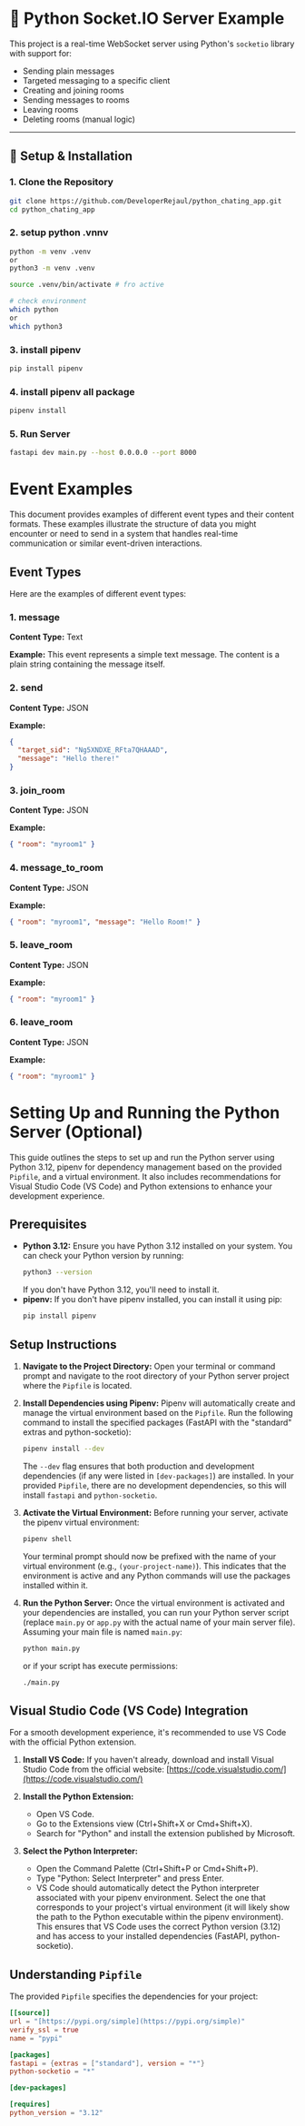 
# 📡 Python Socket.IO Server Example

This project is a real-time WebSocket server using Python's `socketio` library with support for:

* Sending plain messages
* Targeted messaging to a specific client
* Creating and joining rooms
* Sending messages to rooms
* Leaving rooms
* Deleting rooms (manual logic)

---

## 🚀 Setup & Installation

### 1. Clone the Repository

```bash
git clone https://github.com/DeveloperRejaul/python_chating_app.git
cd python_chating_app
```
### 2. setup python .vnnv
```bash
python -m venv .venv 
or 
python3 -m venv .venv 

source .venv/bin/activate # fro active

# check environment
which python
or 
which python3
```
### 3. install pipenv
```bash
pip install pipenv
```

### 4. install pipenv all package
```bash
pipenv install
```

### 5. Run Server

```bash
fastapi dev main.py --host 0.0.0.0 --port 8000
```

# Event Examples

This document provides examples of different event types and their content formats. These examples illustrate the structure of data you might encounter or need to send in a system that handles real-time communication or similar event-driven interactions.

## Event Types

Here are the examples of different event types:

### 1. message

**Content Type:** Text

**Example:**
This event represents a simple text message. The content is a plain string containing the message itself.

### 2. send

**Content Type:** JSON

**Example:**

```json
{
  "target_sid": "Ng5XNDXE_RFta7QHAAAD",
  "message": "Hello there!"
}
```


### 3. join_room

**Content Type:** JSON

**Example:**

```json
{ "room": "myroom1" }
```


### 4. message_to_room
**Content Type:** JSON

**Example:**

```json
{ "room": "myroom1", "message": "Hello Room!" }

```

### 5. leave_room
**Content Type:** JSON

**Example:**

```json
{ "room": "myroom1" }
```

### 6. leave_room
**Content Type:** JSON

**Example:**

```json
{ "room": "myroom1" }
```


# Setting Up and Running the Python Server (Optional)

This guide outlines the steps to set up and run the Python server using Python 3.12, pipenv for dependency management based on the provided `Pipfile`, and a virtual environment. It also includes recommendations for Visual Studio Code (VS Code) and Python extensions to enhance your development experience.

## Prerequisites

* **Python 3.12:** Ensure you have Python 3.12 installed on your system. You can check your Python version by running:
    ```bash
    python3 --version
    ```
    If you don't have Python 3.12, you'll need to install it.
* **pipenv:** If you don't have pipenv installed, you can install it using pip:
    ```bash
    pip install pipenv
    ```

## Setup Instructions

1.  **Navigate to the Project Directory:** Open your terminal or command prompt and navigate to the root directory of your Python server project where the `Pipfile` is located.

2.  **Install Dependencies using Pipenv:** Pipenv will automatically create and manage the virtual environment based on the `Pipfile`. Run the following command to install the specified packages (FastAPI with the "standard" extras and python-socketio):
    ```bash
    pipenv install --dev
    ```
    The `--dev` flag ensures that both production and development dependencies (if any were listed in `[dev-packages]`) are installed. In your provided `Pipfile`, there are no development dependencies, so this will install `fastapi` and `python-socketio`.

3.  **Activate the Virtual Environment:** Before running your server, activate the pipenv virtual environment:
    ```bash
    pipenv shell
    ```
    Your terminal prompt should now be prefixed with the name of your virtual environment (e.g., `(your-project-name)`). This indicates that the environment is active and any Python commands will use the packages installed within it.

4.  **Run the Python Server:** Once the virtual environment is activated and your dependencies are installed, you can run your Python server script (replace `main.py` or `app.py` with the actual name of your main server file). Assuming your main file is named `main.py`:
    ```bash
    python main.py
    ```
    or if your script has execute permissions:
    ```bash
    ./main.py
    ```

## Visual Studio Code (VS Code) Integration

For a smooth development experience, it's recommended to use VS Code with the official Python extension.

1.  **Install VS Code:** If you haven't already, download and install Visual Studio Code from the official website: [https://code.visualstudio.com/](https://code.visualstudio.com/)

2.  **Install the Python Extension:**
    * Open VS Code.
    * Go to the Extensions view (Ctrl+Shift+X or Cmd+Shift+X).
    * Search for "Python" and install the extension published by Microsoft.

3.  **Select the Python Interpreter:**
    * Open the Command Palette (Ctrl+Shift+P or Cmd+Shift+P).
    * Type "Python: Select Interpreter" and press Enter.
    * VS Code should automatically detect the Python interpreter associated with your pipenv environment. Select the one that corresponds to your project's virtual environment (it will likely show the path to the Python executable within the pipenv environment). This ensures that VS Code uses the correct Python version (3.12) and has access to your installed dependencies (FastAPI, python-socketio).

## Understanding `Pipfile`

The provided `Pipfile` specifies the dependencies for your project:

```toml
[[source]]
url = "[https://pypi.org/simple](https://pypi.org/simple)"
verify_ssl = true
name = "pypi"

[packages]
fastapi = {extras = ["standard"], version = "*"}
python-socketio = "*"

[dev-packages]

[requires]
python_version = "3.12"